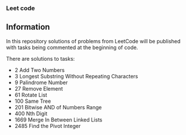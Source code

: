 ### Leet code

## Information
In this repository solutions of problems from LeetCode will be published with tasks being commented at the beginning of code.

There are solutions to tasks:
- 2 Add Two Numbers
- 3 Longest Substring Without Repeating Characters
- 9 Palindrome Number
- 27 Remove Element
- 61 Rotate List
- 100 Same Tree
- 201 Bitwise AND of Numbers Range
- 400 Nth Digit
- 1669 Merge In Between Linked Lists
- 2485 Find the Pivot Integer